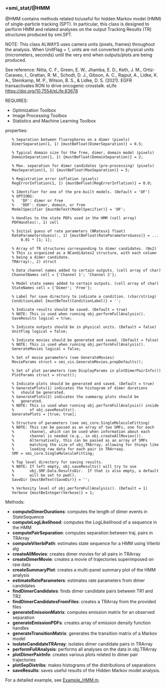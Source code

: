 ### +smi_stat/@HMM

@HMM contains methods related to/useful for hidden Markov model
(HMM) of single-particle tracking (SPT).  In particular, this class
is designed to perform HMM and related analyses on the output
Tracking Results (TR) structures produced by smi.SPT.

NOTE: This class ALWAYS uses camera units (pixels, frames)
throughout the analysis.  When UnitFlag = 1, units are not
converted to physical units (micrometers, seconds) until the
very end when outputs/plots are being produced.

See reference:
Nitta, C. F., Green, E. W., Jhamba, E. D., Keth, J. M.,
Ortiz-Caraveo, I., Grattan, R. M., Schodt, D. J., Gibson, A. C.,
Rajput, A., Lidke, K. A., Steinkamp, M. P., Wilson, B. S.,
& Lidke, D. S. (2021). EGFR transactivates RON to drive oncogenic
crosstalk. eLife
https://doi.org/10.7554/eLife.63678

REQUIRES:
- Optimization Toolbox
- Image Processing Toolbox
- Statistics and Machine Learning Toolbox
    
properties:
```
   % Separation between fluorophores on a dimer (pixels)
   DimerSeparation(1, 1) {mustBeFloat(DimerSeparation)} = 0.5;
   
   % Typical domain size for the free, dimer, domain model (pixels)
   DomainSeparation(1, 1) {mustBeFloat(DomainSeparation)} = 2;
   
   % Max. separation for dimer candidates (pre-processing) (pixels)
   MaxSeparation(1, 1) {mustBeFloat(MaxSeparation)} = 5;

   % Registration error inflation (pixels)
   RegErrorInflation(1, 1) {mustBeFloat(RegErrorInflation)} = 0.0;
   
   % Identifier for one of the pre-built models. (Default = 'DF')
   % OPTIONS:
   %   'DF': dimer or free
   %   'DDF': dimer, domain, or free
   ModelSpecifier {mustBeText(ModelSpecifier)} = 'DF';
   
   % Handles to the state PDFs used in the HMM (cell array)
   PDFHandles(:, 1) cell
   
   % Initial guess of rate parameters (NRatesx1 float)
   RateParametersGuess(:, 1) {mustBeFloat(RateParametersGuess)} = ...
       0.01 * [1; 1];
   
   % Array of TR structures corresponding to dimer candidates. (Nx2)
   % This is organized as a NCandidatex2 structure, with each column
   % being a dimer candidate.
   TRArray(:, 2) struct
   
   % Data channel names added to certain outputs. (cell array of char)
   ChannelNames cell = {'Channel 1'; 'Channel 2'};
   
   % Model state names added to certain outputs. (cell array of char)
   StateNames cell = {'Dimer'; 'Free'};
   
   % Label for save directory to indicate a condition. (char/string)
   ConditionLabel {mustBeText(ConditionLabel)} = '';
   
   % Indicate results should be saved. (Default = true)
   % NOTE: This is used when running obj.performFullAnalysis().
   SaveResults logical = true;
   
   % Indicate outputs should be in physical units. (Default = false)
   UnitFlag logical = false;
   
   % Indicate movies should be generated and saved. (Default = false)
   % NOTE: This is used when running obj.performFullAnalysis().
   GenerateMovies logical = false;
   
   % Set of movie parameters (see GenerateMovies)
   MovieParams struct = smi_vis.GenerateMovies.prepDefaults();
   
   % Set of plot parameters (see DisplayParams in plotDimerPairInfo())
   PlotParams struct = struct();
   
   % Indicate plots should be generated and saved. (Default = true)
   % GeneratePlots(1) indicates the histogram of dimer durations
   %   should be generated.
   % GeneratePlots(2) indicates the summaray plots should be
   %   generated.
   % NOTE: This is used when running obj.performFullAnalysis() inside
   %       of obj.saveResults().
   GeneratePlots = [true; true];

   % Structure of parameters (see smi_core.SingleMoleculeFitting)
   % NOTE: This can be passed as an array of two SMFs, one for each
   %       channel, which can be used when information about each
   %       channel is needed (e.g., in obj.createAllMovies()).
   %       Alternatively, this can be passed as an array of SMFs
   %       matching the size of obj.TRArray, allowing for things like
   %       loading raw data for each pair in TRArraay.
   SMF = smi_core.SingleMoleculeFitting;
   
   % Top level directory for saving results.
   % NOTE: If left empty, obj.saveResults() will try to use
   %       obj.SMF.Data.ResultsDir.  If that is also empty, a default
   %       will be set to pwd().
   SaveDir {mustBeText(SaveDir)} = '';
   
   % Verbosity level of obj.performFullAnalysis(). (Default = 1)
   Verbose {mustBeInteger(Verbose)} = 1;
```
Methods:
- **computeDimerDurations**:
  computes the length of dimer events in StateSequence
- **computeLogLikelihood**: computes the LogLikelihood of a sequence in the HMM
- **computePairSeparation**: computes separation between traj. pairs in TRArray
- **computeViterbiPath**: estimates state sequence for a HMM using Viterbi alg
- **createAllMovies**: creates dimer movies for all pairs in TRArray
- **createDimerMovie**:
  creates a movie of trajectories superimposed on raw data
- **createSummaryPlot**: creates a multi-panel summary plot of the HMM analysis
- **estimateRateParameters**: estimates rate parameters from dimer candidates
- **findDimerCandidates**: finds dimer candidate pairs between TR1 and TR2
- **findDimerCandidatesFromFiles**: creates a TRArray from the provided files
- **generateEmissionMatrix**:
  computes emission matrix for an observed separation
- **generateEmissionPDFs**: creates array of emission density function handles
- **generateTransitionMatrix**:
  generates the transition matrix of a Markov model
- **isolateCandidateTRArray**: isolates dimer candidate pairs in TRArray
- **performFullAnalysis**: performs all analyses on the data in obj.TRArray
- **plotDimerPairInfo**:
  creates various plots related to dimer pair trajectories
- **plotSepDistribs**: makes histograms of the distributions of separations
- **saveResults**: saves useful results of the Hidden Markov model analysis.

For a detailed example, see
[Example_HMM.m](../../examples/Example_HMM.m).
